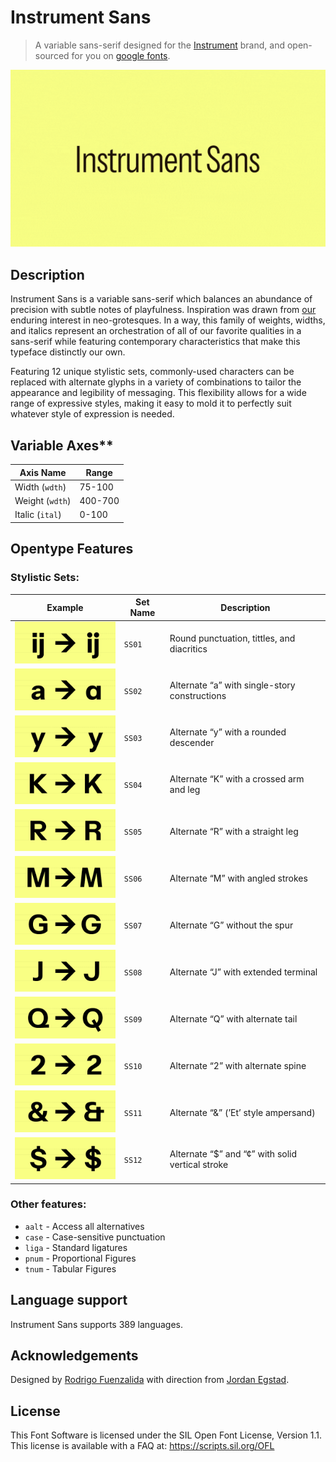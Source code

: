 # Instrument Sans

> A variable sans-serif designed for the [Instrument](https://instrument.com) brand, and open-sourced for you on [google fonts](https://fonts.google.com/specimen/Instrument+Sans/glyphs).

![image](./docs/instrument-sans-variable.gif)

## Description

Instrument Sans is a variable sans-serif which balances an abundance of precision with subtle notes of playfulness. Inspiration was drawn from [our](https://instrument.com) enduring interest in neo-grotesques. In a way, this family of weights, widths, and italics represent an orchestration of all of our favorite qualities in a sans-serif while featuring contemporary characteristics that make this typeface distinctly our own.

Featuring 12 unique stylistic sets, commonly-used characters can be replaced with alternate glyphs in a variety of combinations to tailor the appearance and legibility of messaging. This flexibility allows for a wide range of expressive styles, making it easy to mold it to perfectly suit whatever style of expression is needed.

## Variable Axes\*\*

| Axis Name       | Range   |
| --------------- | ------- |
| Width (`wdth`)  | 75-100  |
| Weight (`wdth`) | 400-700 |
| Italic (`ital`) | 0-100   |

## Opentype Features

### Stylistic Sets:

| Example                 | Set Name | Description                                      |
| ----------------------- | -------- | ------------------------------------------------ |
| ![image](./docs/1.png)  | `SS01`   | Round punctuation, tittles, and diacritics       |
| ![image](./docs/2.png)  | `SS02`   | Alternate “a” with single-story constructions    |
| ![image](./docs/3.png)  | `SS03`   | Alternate “y” with a rounded descender           |
| ![image](./docs/4.png)  | `SS04`   | Alternate “K” with a crossed arm and leg         |
| ![image](./docs/5.png)  | `SS05`   | Alternate “R” with a straight leg                |
| ![image](./docs/6.png)  | `SS06`   | Alternate “M” with angled strokes                |
| ![image](./docs/7.png)  | `SS07`   | Alternate “G” without the spur                   |
| ![image](./docs/8.png)  | `SS08`   | Alternate “J” with extended terminal             |
| ![image](./docs/9.png)  | `SS09`   | Alternate “Q” with alternate tail                |
| ![image](./docs/10.png) | `SS10`   | Alternate “2” with alternate spine               |
| ![image](./docs/11.png) | `SS11`   | Alternate “&” (’Et’ style ampersand)             |
| ![image](./docs/12.png) | `SS12`   | Alternate “$” and “¢” with solid vertical stroke |

### Other features:

- `aalt` - Access all alternatives
- `case` - Case-sensitive punctuation
- `liga` - Standard ligatures
- `pnum` - Proportional Figures
- `tnum` - Tabular Figures

## Language support

Instrument Sans supports 389 languages.

## Acknowledgements

Designed by [Rodrigo Fuenzalida](https://rfuenzalida.com) with direction from [Jordan Egstad](https://egstad.com).

## License

This Font Software is licensed under the SIL Open Font License, Version 1.1. This license is available with a FAQ at: https://scripts.sil.org/OFL
